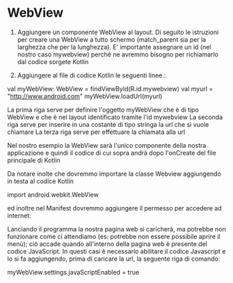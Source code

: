 # WebView



1) Aggiungere un componente WebView al layout. 
Di seguito le istruzioni per creare una WebView a tutto schermo (match_parent sia per la larghezza che per la lunghezza).
E' importante assegnare un id (nel nostro caso mywebview)  perchè ne avremmo bisogno per richiamarlo dal codice sorgete Kotlin

<WebView
    android:id="@+id/mywebview"
    android:layout_width="match_parent"
    android:layout_height="match_parent"
/>

2) Aggiungere al file di codice Kotlin le seguenti linee.:

val myWebView: WebView = findViewById(R.id.mywebview)
val myurl = "http://www.android.com"
myWebView.loadUrl(myurl)

La prima riga serve per definire l'oggetto myWebView che è di tipo WebView e che è nel layout identificato tramite l'id mywebview
La seconda riga serve per inserire in una costante di tipo stringa la url che si vuole chiamare
La terza riga serve per effettuare la chiamata alla url

Nel nostro esempio la WebView sarà l'unico componente della nostra applicazione e quindi il codice di cui sopra andrà dopo l'onCreate 
del file principale di Kotlin

Da notare inolte che dovremmo importare la classe Webview aggiungendo in testa al codice Kotlin

import android.webkit.WebView

ed inoltre nel Manifest dovremmo aggiungere il permesso per accedere ad internet:

<uses-permission android:name="android.permission.INTERNET" />


Lanciando il programma la nostra pagina web si caricherà, ma potrebbe non funzionare come ci attendiamo (es: potrebbe non essere possibile aprire il menù); ciò accade quando all'interno della pagina web è presente del codice JavaScript.
In questi casi è necessario abilitare il codice Javascript e lo si fa aggiungendo, prima di caricare la url, la seguente riga di comando:

myWebView.settings.javaScriptEnabled = true
        
